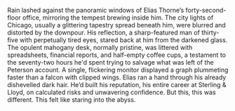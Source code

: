 Rain lashed against the panoramic windows of Elias Thorne’s forty-second-floor office, mirroring the tempest brewing inside him. The city lights of Chicago, usually a glittering tapestry spread beneath him, were blurred and distorted by the downpour.  His reflection, a sharp-featured man of thirty-five with perpetually tired eyes, stared back at him from the darkened glass. The opulent mahogany desk, normally pristine, was littered with spreadsheets, financial reports, and half-empty coffee cups, a testament to the seventy-two hours he'd spent trying to salvage what was left of the Peterson account.  A single, flickering monitor displayed a graph plummeting faster than a falcon with clipped wings. Elias ran a hand through his already dishevelled dark hair. He’d built his reputation, his entire career at Sterling & Lloyd, on calculated risks and unwavering confidence. But this, this was different. This felt like staring into the abyss.
